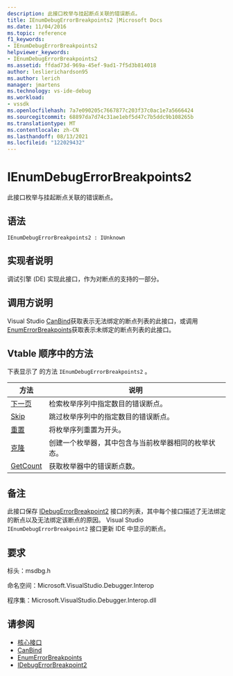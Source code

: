 ```yaml
---
description: 此接口枚举与挂起断点关联的错误断点。
title: IEnumDebugErrorBreakpoints2 |Microsoft Docs
ms.date: 11/04/2016
ms.topic: reference
f1_keywords:
- IEnumDebugErrorBreakpoints2
helpviewer_keywords:
- IEnumDebugErrorBreakpoints2
ms.assetid: ffdad73d-969a-45ef-9ad1-7f5d3b814018
author: leslierichardson95
ms.author: lerich
manager: jmartens
ms.technology: vs-ide-debug
ms.workload:
- vssdk
ms.openlocfilehash: 7a7e090205c7667877c203f37c0ac1e7a5666424
ms.sourcegitcommit: 68897da7d74c31ae1ebf5d47c7b5ddc9b108265b
ms.translationtype: MT
ms.contentlocale: zh-CN
ms.lasthandoff: 08/13/2021
ms.locfileid: "122029432"
---
```

# <a name="ienumdebugerrorbreakpoints2"></a>IEnumDebugErrorBreakpoints2
此接口枚举与挂起断点关联的错误断点。

## <a name="syntax"></a>语法

```
IEnumDebugErrorBreakpoints2 : IUnknown
```

## <a name="notes-for-implementers"></a>实现者说明
 调试引擎 (DE) 实现此接口，作为对断点的支持的一部分。

## <a name="notes-for-callers"></a>调用方说明
 Visual Studio [CanBind](../../../extensibility/debugger/reference/idebugpendingbreakpoint2-canbind.md)获取表示无法绑定的断点列表的此接口，或调用[EnumErrorBreakpoints](../../../extensibility/debugger/reference/idebugpendingbreakpoint2-enumerrorbreakpoints.md)获取表示未绑定的断点列表的此接口。

## <a name="methods-in-vtable-order"></a>Vtable 顺序中的方法
 下表显示了 的方法 `IEnumDebugErrorBreakpoints2` 。

|方法|说明|
|------------|-----------------|
|[下一页](../../../extensibility/debugger/reference/ienumdebugerrorbreakpoints2-next.md)|检索枚举序列中指定数目的错误断点。|
|[Skip](../../../extensibility/debugger/reference/ienumdebugerrorbreakpoints2-skip.md)|跳过枚举序列中的指定数目的错误断点。|
|[重置](../../../extensibility/debugger/reference/ienumdebugerrorbreakpoints2-reset.md)|将枚举序列重置为开头。|
|[克隆](../../../extensibility/debugger/reference/ienumdebugerrorbreakpoints2-clone.md)|创建一个枚举器，其中包含与当前枚举器相同的枚举状态。|
|[GetCount](../../../extensibility/debugger/reference/ienumdebugerrorbreakpoints2-getcount.md)|获取枚举器中的错误断点数。|

## <a name="remarks"></a>备注
 此接口保存 [IDebugErrorBreakpoint2](../../../extensibility/debugger/reference/idebugerrorbreakpoint2.md) 接口的列表，其中每个接口描述了无法绑定的断点以及无法绑定该断点的原因。 Visual Studio `IEnumDebugErrorBreakpoint2` 接口更新 IDE 中显示的断点。

## <a name="requirements"></a>要求
 标头：msdbg.h

 命名空间：Microsoft.VisualStudio.Debugger.Interop

 程序集：Microsoft.VisualStudio.Debugger.Interop.dll

## <a name="see-also"></a>请参阅
- [核心接口](../../../extensibility/debugger/reference/core-interfaces.md)
- [CanBind](../../../extensibility/debugger/reference/idebugpendingbreakpoint2-canbind.md)
- [EnumErrorBreakpoints](../../../extensibility/debugger/reference/idebugpendingbreakpoint2-enumerrorbreakpoints.md)
- [IDebugErrorBreakpoint2](../../../extensibility/debugger/reference/idebugerrorbreakpoint2.md)
